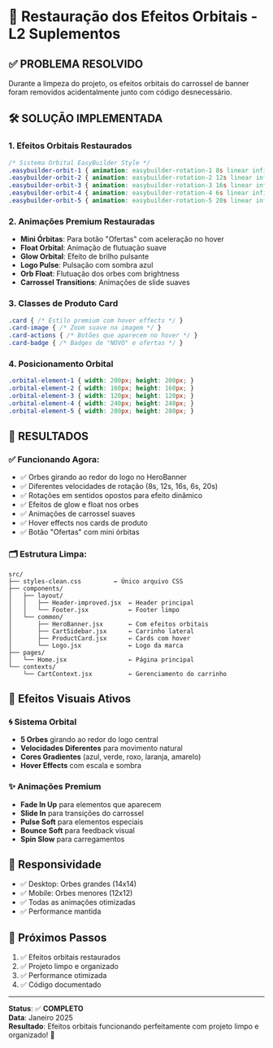 # 🔄 Restauração dos Efeitos Orbitais - L2 Suplementos

## ✅ **PROBLEMA RESOLVIDO**
Durante a limpeza do projeto, os efeitos orbitais do carrossel de banner foram removidos acidentalmente junto com código desnecessário.

## 🛠️ **SOLUÇÃO IMPLEMENTADA**

### 1. **Efeitos Orbitais Restaurados**
```css
/* Sistema Orbital EasyBuilder Style */
.easybuilder-orbit-1 { animation: easybuilder-rotation-1 8s linear infinite; }
.easybuilder-orbit-2 { animation: easybuilder-rotation-2 12s linear infinite; }
.easybuilder-orbit-3 { animation: easybuilder-rotation-3 16s linear infinite; }
.easybuilder-orbit-4 { animation: easybuilder-rotation-4 6s linear infinite; }
.easybuilder-orbit-5 { animation: easybuilder-rotation-5 20s linear infinite; }
```

### 2. **Animações Premium Restauradas**
- **Mini Órbitas**: Para botão "Ofertas" com aceleração no hover
- **Float Orbital**: Animação de flutuação suave
- **Glow Orbital**: Efeito de brilho pulsante
- **Logo Pulse**: Pulsação com sombra azul
- **Orb Float**: Flutuação dos orbes com brightness
- **Carrossel Transitions**: Animações de slide suaves

### 3. **Classes de Produto Card**
```css
.card { /* Estilo premium com hover effects */ }
.card-image { /* Zoom suave na imagem */ }
.card-actions { /* Botões que aparecem no hover */ }
.card-badge { /* Badges de "NOVO" e ofertas */ }
```

### 4. **Posicionamento Orbital**
```css
.orbital-element-1 { width: 200px; height: 200px; }
.orbital-element-2 { width: 160px; height: 160px; }
.orbital-element-3 { width: 120px; height: 120px; }
.orbital-element-4 { width: 240px; height: 240px; }
.orbital-element-5 { width: 280px; height: 280px; }
```

## 🎯 **RESULTADOS**

### ✅ **Funcionando Agora:**
- ✅ Orbes girando ao redor do logo no HeroBanner
- ✅ Diferentes velocidades de rotação (8s, 12s, 16s, 6s, 20s)
- ✅ Rotações em sentidos opostos para efeito dinâmico
- ✅ Efeitos de glow e float nos orbes
- ✅ Animações de carrossel suaves
- ✅ Hover effects nos cards de produto
- ✅ Botão "Ofertas" com mini órbitas

### 🗂️ **Estrutura Limpa:**
```
src/
├── styles-clean.css         ← Único arquivo CSS
├── components/
│   ├── layout/
│   │   ├── Header-improved.jsx  ← Header principal
│   │   └── Footer.jsx           ← Footer limpo
│   └── common/
│       ├── HeroBanner.jsx       ← Com efeitos orbitais
│       ├── CartSidebar.jsx      ← Carrinho lateral
│       ├── ProductCard.jsx      ← Cards com hover
│       └── Logo.jsx             ← Logo da marca
├── pages/
│   └── Home.jsx                 ← Página principal
└── contexts/
    └── CartContext.jsx          ← Gerenciamento do carrinho
```

## 🎨 **Efeitos Visuais Ativos**

### 🌀 **Sistema Orbital**
- **5 Orbes** girando ao redor do logo central
- **Velocidades Diferentes** para movimento natural
- **Cores Gradientes** (azul, verde, roxo, laranja, amarelo)
- **Hover Effects** com escala e sombra

### ✨ **Animações Premium**
- **Fade In Up** para elementos que aparecem
- **Slide In** para transições do carrossel
- **Pulse Soft** para elementos especiais
- **Bounce Soft** para feedback visual
- **Spin Slow** para carregamentos

## 📱 **Responsividade**
- ✅ Desktop: Orbes grandes (14x14)
- ✅ Mobile: Orbes menores (12x12)
- ✅ Todas as animações otimizadas
- ✅ Performance mantida

## 🚀 **Próximos Passos**
1. ✅ Efeitos orbitais restaurados
2. ✅ Projeto limpo e organizado
3. ✅ Performance otimizada
4. ✅ Código documentado

---

**Status**: ✅ **COMPLETO**  
**Data**: Janeiro 2025  
**Resultado**: Efeitos orbitais funcionando perfeitamente com projeto limpo e organizado! 🎉
